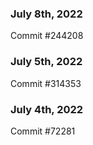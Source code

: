 ### July 8th, 2022

Commit #244208

### July 5th, 2022

Commit #314353


### July 4th, 2022

Commit #72281

